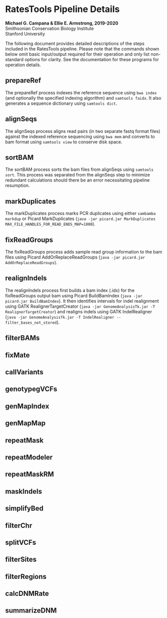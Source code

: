 # RatesTools Pipeline Details  

__Michael G. Campana & Ellie E. Armstrong, 2019-2020__  
Smithsonian Conservation Biology Institute  
Stanford University  

The following document provides detailed descriptions of the steps included in the RatesTools pipeline. Please note that the commands shown below omit basic input/output required for their operation and only list non-standard options for clarity. See the documentation for these programs for operation details.  

## prepareRef  
The prepareRef process indexes the reference sequence using `bwa index` (and optionally the specified indexing algorithm) and `samtools faidx`. It also generates a sequence dictionary using `samtools dict`.

## alignSeqs  
The alignSeqs process aligns read pairs (in two separate fastq format files) against the indexed reference sequencing using `bwa mem` and converts to bam format using `samtools view` to conserve disk space.  

## sortBAM  
The sortBAM process sorts the bam files from alignSeqs using `samtools sort`. This process was separated from the alignSeqs step to minimize redundant calculations should there be an error necessitating pipeline resumption.  

## markDuplicates  
The markDuplicates process marks PCR duplicates using either `sambamba markdup` or Picard MarkDuplicates (`java -jar picard.jar MarkDuplicates MAX_FILE_HANDLES_FOR_READ_ENDS_MAP=1000`).  

## fixReadGroups  
The fixReadGroups process adds sample read group information to the bam files using Picard AddOrReplaceReadGroups (`java -jar picard.jar AddOrReplaceReadGroups`).  

## realignIndels  
The realignIndels process first builds a bam index (.idx) for the fixReadGroups output bam using Picard BuildBamIndex (`java -jar picard.jar BuildBamIndex`). It then identifies intervals for indel realignment using GATK RealignerTargetCreator (`java -jar GenomeAnalysisTk.jar -T RealignerTargetCreator`) and realigns indels using GATK IndelRealigner (`java -jar GenomeAnalysisTk.jar -T IndelRealigner --filter_bases_not_stored`).  

## filterBAMs  

## fixMate  

## callVariants  

## genotypegVCFs  

## genMapIndex  

## genMapMap  

## repeatMask  

## repeatModeler  

## repeatMaskRM  

## maskIndels  

## simplifyBed  

## filterChr  

## splitVCFs  

## filterSites  

## filterRegions  

## calcDNMRate 

## summarizeDNM  

